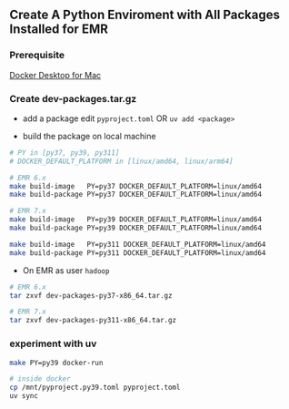 ## Create A Python Enviroment with All Packages Installed for EMR

### Prerequisite

[Docker Desktop for Mac](https://www.docker.com/products/docker-desktop)

### Create dev-packages.tar.gz

- add a package edit `pyproject.toml` OR `uv add <package>`

- build the package on local machine

```bash
# PY in [py37, py39, py311]
# DOCKER_DEFAULT_PLATFORM in [linux/amd64, linux/arm64]

# EMR 6.x
make build-image   PY=py37 DOCKER_DEFAULT_PLATFORM=linux/amd64
make build-package PY=py37 DOCKER_DEFAULT_PLATFORM=linux/amd64

# EMR 7.x
make build-image   PY=py39 DOCKER_DEFAULT_PLATFORM=linux/amd64
make build-package PY=py39 DOCKER_DEFAULT_PLATFORM=linux/amd64

make build-image   PY=py311 DOCKER_DEFAULT_PLATFORM=linux/amd64
make build-package PY=py311 DOCKER_DEFAULT_PLATFORM=linux/amd64
```

- On EMR as user `hadoop`

```bash
# EMR 6.x
tar zxvf dev-packages-py37-x86_64.tar.gz

# EMR 7.x
tar zxvf dev-packages-py311-x86_64.tar.gz
```

### experiment with uv

```bash
make PY=py39 docker-run

# inside docker
cp /mnt/pyproject.py39.toml pyproject.toml
uv sync
```
